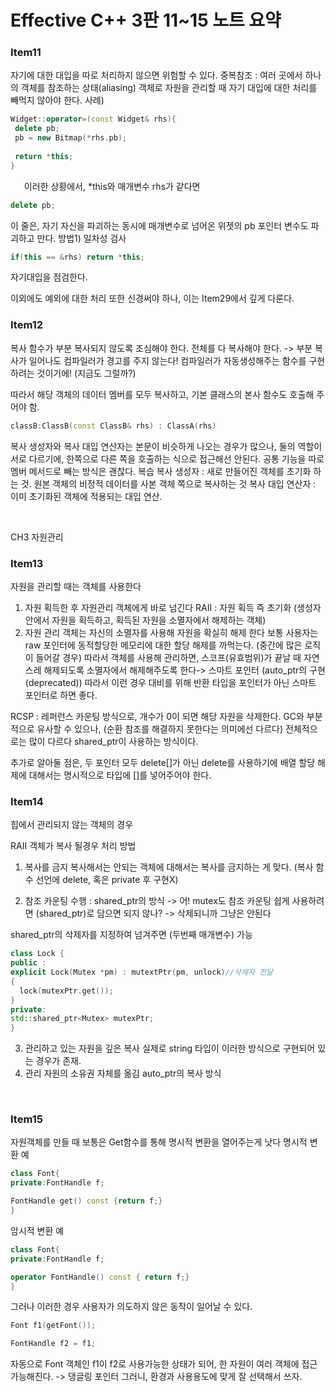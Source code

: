 # Effective C++ 3판 11~15 노트 요약

### Item11 

자기에 대한 대입을 따로 처리하지 않으면 위험할 수 있다.
중복참조 : 여러 곳에서 하나의 객체를 참조하는 상태(aliasing)
객체로 자원을 관리할 때 자기 대입에 대한 처리를 빼먹지 않아야 한다.
사례)
 ```cpp
Widget::operator=(const Widget& rhs){
  delete pb;
  pb = new Bitmap(*rhs.pb);
  
  return *this;
}
 ```
　
​ 이러한 상황에서, *this와 매개변수 rhs가 같다면

 ```cpp
 delete pb;
 ```

 이 줄은, 자기 자신을 파괴하는 동시에 매개변수로 넘어온 위젯의 pb 포인터 변수도 파괴하고 만다.
방법1) 일차성 검사

 ```cpp
if(this == &rhs) return *this;
 ```

자기대입을 점검한다.

이외에도 예외에 대한 처리 또한 신경써야 하나, 이는 Item29에서 깊게 다룬다.

### Item12

복사 함수가 부분 복사되지 않도록 조심해야 한다. 전체를 다 복사해야 한다. 
-> 부분 복사가 일어나도 컴파일러가 경고를 주지 않는다! 컴파일러가 자동생성해주는 함수를 구현하려는 것이기에! (지금도 그럴까?)

따라서 해당 객체의 데이터 멤버를 모두 복사하고, 기본 클래스의 본사 함수도 호출해 주어야 함.


 ```cpp　
classB:ClassB(const ClassB& rhs) : ClassA(rhs)

```


복사 생성자와 복사 대입 연산자는 본문이 비슷하게 나오는 경우가 많으나, 둘의 역할이 서로 다르기에, 한쪽으로 다른 쪽을 호출하는 식으로 접근해선 안된다.
공통 기능을 따로 멤버 메서드로 빼는 방식은 괜찮다.
복습
 복사 생성자 : 새로 만들어진 객체를 초기화 하는 것. 원본 객체의 비정적 데이터를 사본 객체 쪽으로 복사하는 것
 복사 대입 연산자 : 이미 초기화된 객체에 적용되는 대입 연산.

​

CH3 자원관리

### Item13
자원을 관리할 때는 객체를 사용한다
1) 자원 획득한 후 자원관리 객체에게 바로 넘긴다
RAII : 자원 획득 즉 초기화 (생성자 안에서 자원을 획득하고, 획득된 자원을 소멸자에서 해제하는 객체)
2) 자원 관리 객체는 자신의 소멸자를 사용해 자원을 확실히 해제 한다
보통 사용자는 raw 포인터에 동적할당한 메모리에 대한 할당 해제를 까먹는다. (중간에 많은 로직이 들어갈 경우)
따라서 객체를 사용해 관리하면, 스코프(유효범위)가 끝날 때 자연스레 해제되도록 소멸자에서 해제해주도록 한다-> 스마트 포인터 (auto_ptr의 구현(deprecated))
따라서 이런 경우 대비를 위해 반환 타입을 포인터가 아닌 스마트 포인터로 하면 좋다.

​RCSP : 레퍼런스 카운팅 방식으로, 개수가 0이 되면 해당 자원을 삭제한다.
GC와 부분적으로 유사할 수 있으나, (순환 참조를 해결하지 못한다는 의미에선 다르다) 전체적으로는 많이 다르다
shared_ptr이 사용하는 방식이다.

추가로 알아둘 점은, 두 포인터 모두 delete[]가 아닌 delete를 사용하기에 배열 할당 해제에 대해서는 명시적으로 타입에 []를 넣어주어야 한다.

### Item14
힙에서 관리되지 않는 객체의 경우 


RAII 객체가 복사 될경우 처리 방법

1) 복사를 금지
복사해서는 안되는 객체에 대해서는 복사를 금지하는 게 맞다. (복사 함수 선언에 delete, 혹은 private 후 구현X)

2) 참조 카운팅 수행 : shared_ptr의 방식
-> 어! mutex도 참조 카운팅 쉽게 사용하려면 (shared_ptr)로 담으면 되지 않나? -> 삭제되니까 그냥은 안된다

shared_ptr의 삭제자를 지정하여 넘겨주면 (두번째 매개변수) 가능


```cpp
class Lock {
public : 
explicit Lock(Mutex *pm) : mutextPtr(pm, unlock)//삭제자 전달 
{
  lock(mutexPtr.get());
}
private:
std::shared_ptr<Mutex> mutexPtr;
}
```



3) 관리하고 있는 자원을 깊은 복사
 실제로 string 타입이 이러한 방식으로 구현되어 있는 경우가 존재. 
4) 관리 자원의 소유권 자체를 옮김
 auto_ptr의 복사 방식

​

### Item15

자원객체를 만들 때
보통은 Get함수를 통해 명시적 변환을 열어주는게 낫다
명시적 변환 예

```cpp
class Font{
private:FontHandle f;

FontHandle get() const {return f;}
}
 ```

암시적 변환 예

```cpp
class Font{
private:FontHandle f;

operator FontHandle() const { return f;}
}
 ```

그러나 이러한 경우 사용자가 의도하지 않은 동작이 일어날 수 있다.

```cpp
Font f1(getFont());

FontHandle f2 = f1;
 ```

자동으로 Font 객체인 f1이 f2로 사용가능한 상태가 되어, 한 자원이 여러 객체에 접근가능해진다. -> 댕글링 포인터
그러니, 환경과 사용용도에 맞게 잘 선택해서 쓰자.
